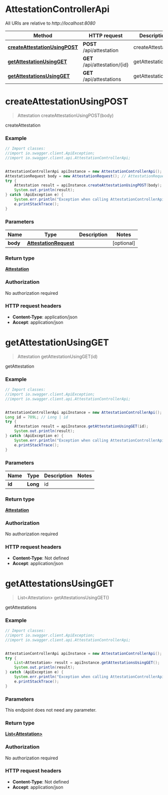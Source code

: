 # AttestationControllerApi

All URIs are relative to *http://localhost:8080*

Method | HTTP request | Description
------------- | ------------- | -------------
[**createAttestationUsingPOST**](AttestationControllerApi.md#createAttestationUsingPOST) | **POST** /api/attestation | createAttestation
[**getAttestationUsingGET**](AttestationControllerApi.md#getAttestationUsingGET) | **GET** /api/attestation/{id} | getAttestation
[**getAttestationsUsingGET**](AttestationControllerApi.md#getAttestationsUsingGET) | **GET** /api/attestations | getAttestations

<a name="createAttestationUsingPOST"></a>
# **createAttestationUsingPOST**
> Attestation createAttestationUsingPOST(body)

createAttestation

### Example
```java
// Import classes:
//import io.swagger.client.ApiException;
//import io.swagger.client.api.AttestationControllerApi;


AttestationControllerApi apiInstance = new AttestationControllerApi();
AttestationRequest body = new AttestationRequest(); // AttestationRequest | 
try {
    Attestation result = apiInstance.createAttestationUsingPOST(body);
    System.out.println(result);
} catch (ApiException e) {
    System.err.println("Exception when calling AttestationControllerApi#createAttestationUsingPOST");
    e.printStackTrace();
}
```

### Parameters

Name | Type | Description  | Notes
------------- | ------------- | ------------- | -------------
 **body** | [**AttestationRequest**](AttestationRequest.md)|  | [optional]

### Return type

[**Attestation**](Attestation.md)

### Authorization

No authorization required

### HTTP request headers

 - **Content-Type**: application/json
 - **Accept**: application/json

<a name="getAttestationUsingGET"></a>
# **getAttestationUsingGET**
> Attestation getAttestationUsingGET(id)

getAttestation

### Example
```java
// Import classes:
//import io.swagger.client.ApiException;
//import io.swagger.client.api.AttestationControllerApi;


AttestationControllerApi apiInstance = new AttestationControllerApi();
Long id = 789L; // Long | id
try {
    Attestation result = apiInstance.getAttestationUsingGET(id);
    System.out.println(result);
} catch (ApiException e) {
    System.err.println("Exception when calling AttestationControllerApi#getAttestationUsingGET");
    e.printStackTrace();
}
```

### Parameters

Name | Type | Description  | Notes
------------- | ------------- | ------------- | -------------
 **id** | **Long**| id |

### Return type

[**Attestation**](Attestation.md)

### Authorization

No authorization required

### HTTP request headers

 - **Content-Type**: Not defined
 - **Accept**: application/json

<a name="getAttestationsUsingGET"></a>
# **getAttestationsUsingGET**
> List&lt;Attestation&gt; getAttestationsUsingGET()

getAttestations

### Example
```java
// Import classes:
//import io.swagger.client.ApiException;
//import io.swagger.client.api.AttestationControllerApi;


AttestationControllerApi apiInstance = new AttestationControllerApi();
try {
    List<Attestation> result = apiInstance.getAttestationsUsingGET();
    System.out.println(result);
} catch (ApiException e) {
    System.err.println("Exception when calling AttestationControllerApi#getAttestationsUsingGET");
    e.printStackTrace();
}
```

### Parameters
This endpoint does not need any parameter.

### Return type

[**List&lt;Attestation&gt;**](Attestation.md)

### Authorization

No authorization required

### HTTP request headers

 - **Content-Type**: Not defined
 - **Accept**: application/json

